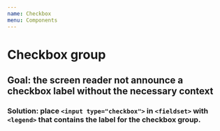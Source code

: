 ```yaml
---
name: Checkbox
menu: Components
---
```


# Checkbox group

## Goal: the screen reader not announce a checkbox label without the necessary context

### Solution: place `<input type="checkbox">` in `<fieldset>` with `<legend>` that contains the label for the checkbox group.

<!--
id: 55153f97-a326-4de5-8aa4-81a37be4f4de
wcag: 1.3.5
related: 4898676e-4850-4cb1-ba16-d7f229244d0f
-->
